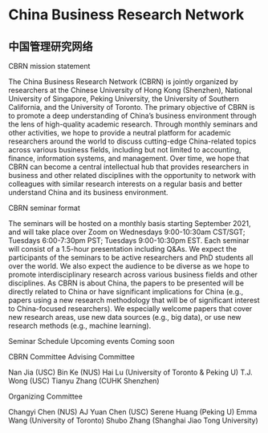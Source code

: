 # China Business Research Network
## 中国管理研究网络


CBRN mission statement
 
The China Business Research Network (CBRN) is jointly organized by researchers at the Chinese University of Hong Kong (Shenzhen), National University of Singapore, Peking University, the University of Southern California, and the University of Toronto. The primary objective of CBRN is to promote a deep understanding of China’s business environment through the lens of high-quality academic research. Through monthly seminars and other activities, we hope to provide a neutral platform for academic researchers around the world to discuss cutting-edge China-related topics across various business fields, including but not limited to accounting, finance, information systems, and management. Over time, we hope that CBRN can become a central intellectual hub that provides researchers in business and other related disciplines with the opportunity to network with colleagues with similar research interests on a regular basis and better understand China and its business environment.

CBRN seminar format
 
The seminars will be hosted on a monthly basis starting September 2021, and will take place over Zoom on Wednesdays 9:00-10:30am CST/SGT; Tuesdays 6:00-7:30pm PST; Tuesdays 9:00-10:30pm EST. Each seminar will consist of a 1.5-hour presentation including Q&As. 
We expect the participants of the seminars to be active researchers and PhD students all over the world. We also expect the audience to be diverse as we hope to promote interdisciplinary research across various business fields and other disciplines.
As CBRN is about China, the papers to be presented will be directly related to China or have significant implications for China (e.g., papers using a new research methodology that will be of significant interest to China-focused researchers). We especially welcome papers that cover new research areas, use new data sources (e.g., big data), or use new research methods (e.g., machine learning).

Seminar Schedule
Upcoming events
Coming soon
 
CBRN Committee
Advising Committee 
 
Nan Jia (USC)
Bin Ke (NUS)
Hai Lu (University of Toronto & Peking U)
T.J. Wong (USC)
Tianyu Zhang (CUHK Shenzhen)
 
Organizing Committee 
 
Changyi Chen (NUS)
AJ Yuan Chen (USC)
Serene Huang (Peking U)
Emma Wang (University of Toronto)
Shubo Zhang (Shanghai Jiao Tong University)
 
